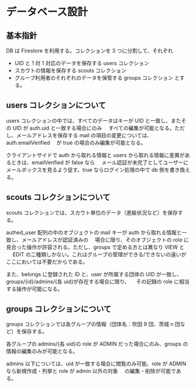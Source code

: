 # データベース設計

## 基本指針

DB は Firestore を利用する。コレクションを 3 つに分割して、それぞれ

- UID と 1 対 1 対応のデータを保存する users コレクション
- スカウトの情報を保存する scouts コレクション
- グループ利用者のそれぞれのデータを保管する groups コレクション
  とする。

## users コレクションについて

users コレクションの中では、すべてのデータはキーが UID と一致し、またその UID が auth.uid と一致する場合にのみ
　すべての編集が可能となる。ただし、メールアドレスを保存する mail の項目の変更については、auth.emailVerified
　が true の場合のみ編集が可能となる。

クライアントサイドで auth から取れる情報と users から取れる情報に差異があるときは、emailVerified が false なら
　メール認証が未完了としてユーザーにメールボックスを見るよう促す。true ならログイン処理の中で db 側を書き換える。

## scouts コレクションについて

scouts コレクションでは、スカウト単位のデータ（進級状況など）を保存する。

authed_user 配列の中のオブジェクトの mail キーが auth から取れる情報と一致し、メールアドレスが認証済みの
　場合に限り、そのオブジェクトの role に見合った操作が許容される。ただし、groups で定める方とは異なり VIEW と
　 EDIT の二種類しかない。これはグループの管理ができる/できないの違いがここにおいては不要だからである。

また、belongs に登録された ID と、user が所属する団体の UID が一致し、groups/{id}/admins/{各 uid}が存在する場合に限り、
　その記録の role に相当する操作が可能になる。

## groups コレクションについて

groups コレクションでは各グループの情報（団体名：吹田 9 団、茨城 n 団など）を保存する。

各グループの admins/{各 uid}の role が ADMIN だった場合にのみ、groups の情報の編集のみが可能となる。

admins 以下については、uid が一致する場合に閲覧のみ可能、role が ADMIN なら新規作成・列挙と role が admin 以外の対象
　の編集・削除が可能である。
